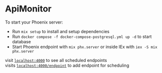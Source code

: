 # ApiMonitor

To start your Phoenix server:

  * Run `mix setup` to install and setup dependencies
  * Run `docker compose -f docker-compose-postgresql.yml up -d` to start database
  * Start Phoenix endpoint with `mix phx.server` or inside IEx with `iex -S mix phx.server`

visit [`localhost:4000`](http://localhost:4000) to see all scheduled endpoints </br>
visits [`localhost:4000/endpoint`](http://localhost:4000/endpoint) to add endpoint for scheduling

